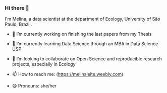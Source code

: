 ### Hi there 👋

I'm Melina, a data scientist at the department of Ecology, University of São Paulo, Brazil.

- 🔭 I’m currently working on finishing the last papers from my Thesis
- 🌱 I’m currently learning Data Science through an MBA in Data Science - USP
- 👯 I’m looking to collaborate on Open Science and reproducible research projects, especially in Ecology

- 📫 How to reach me: (https://melinaleite.weebly.com)
- 😄 Pronouns: she/her


